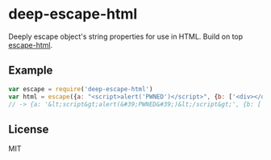 # deep-escape-html

Deeply escape object's string properties for use in HTML.
Build on top [escape-html](https://www.npmjs.com/package/escape-html).

## Example

``` js
var escape = require('deep-escape-html')
var html = escape({a: "<script>alert('PWNED')</script>", {b: ['<div></div>', 1, true, false]}})
// -> {a: '&lt;script&gt;alert(&#39;PWNED&#39;)&lt;/script&gt;', {b: ['&lt;div&gt;&lt;/div&gt;', 1, true, false]}}
```

## License

MIT

